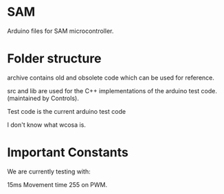 # SAM
Arduino files for SAM microcontroller.


# Folder structure
archive contains old and obsolete code which can be used for reference. 

src and lib are used for the C++ implementations of the arduino test code. (maintained by Controls).

Test code is the current arduino test code

I don't know what wcosa is. 


# Important Constants

We are currently testing with:

15ms Movement time
255 on PWM. 
